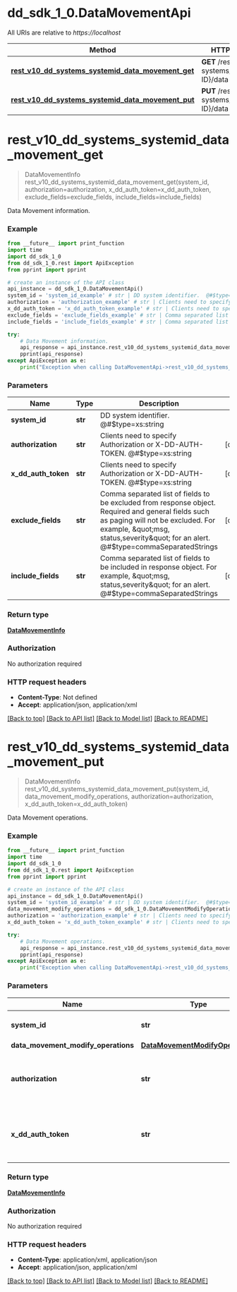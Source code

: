 # dd_sdk_1_0.DataMovementApi

All URIs are relative to *https://localhost*

Method | HTTP request | Description
------------- | ------------- | -------------
[**rest_v10_dd_systems_systemid_data_movement_get**](DataMovementApi.md#rest_v10_dd_systems_systemid_data_movement_get) | **GET** /rest/v1.0/dd-systems/{SYSTEM-ID}/data-movement | Data Movement information.
[**rest_v10_dd_systems_systemid_data_movement_put**](DataMovementApi.md#rest_v10_dd_systems_systemid_data_movement_put) | **PUT** /rest/v1.0/dd-systems/{SYSTEM-ID}/data-movement | Data Movement operations.


# **rest_v10_dd_systems_systemid_data_movement_get**
> DataMovementInfo rest_v10_dd_systems_systemid_data_movement_get(system_id, authorization=authorization, x_dd_auth_token=x_dd_auth_token, exclude_fields=exclude_fields, include_fields=include_fields)

Data Movement information.

### Example
```python
from __future__ import print_function
import time
import dd_sdk_1_0
from dd_sdk_1_0.rest import ApiException
from pprint import pprint

# create an instance of the API class
api_instance = dd_sdk_1_0.DataMovementApi()
system_id = 'system_id_example' # str | DD system identifier.  @#$type=xs:string
authorization = 'authorization_example' # str | Clients need to specify Authorization or X-DD-AUTH-TOKEN.  @#$type=xs:string (optional)
x_dd_auth_token = 'x_dd_auth_token_example' # str | Clients need to specify Authorization or X-DD-AUTH-TOKEN.  @#$type=xs:string (optional)
exclude_fields = 'exclude_fields_example' # str | Comma separated list of fields to be excluded from response object. Required and general fields such as paging will not be excluded. For example, \"msg, status,severity\" for an alert.  @#$type=commaSeparatedStrings (optional)
include_fields = 'include_fields_example' # str | Comma separated list of fields to be included in response object. For example, \"msg, status,severity\" for an alert.  @#$type=commaSeparatedStrings (optional)

try:
    # Data Movement information.
    api_response = api_instance.rest_v10_dd_systems_systemid_data_movement_get(system_id, authorization=authorization, x_dd_auth_token=x_dd_auth_token, exclude_fields=exclude_fields, include_fields=include_fields)
    pprint(api_response)
except ApiException as e:
    print("Exception when calling DataMovementApi->rest_v10_dd_systems_systemid_data_movement_get: %s\n" % e)
```

### Parameters

Name | Type | Description  | Notes
------------- | ------------- | ------------- | -------------
 **system_id** | **str**| DD system identifier.  @#$type&#x3D;xs:string | 
 **authorization** | **str**| Clients need to specify Authorization or X-DD-AUTH-TOKEN.  @#$type&#x3D;xs:string | [optional] 
 **x_dd_auth_token** | **str**| Clients need to specify Authorization or X-DD-AUTH-TOKEN.  @#$type&#x3D;xs:string | [optional] 
 **exclude_fields** | **str**| Comma separated list of fields to be excluded from response object. Required and general fields such as paging will not be excluded. For example, \&quot;msg, status,severity\&quot; for an alert.  @#$type&#x3D;commaSeparatedStrings | [optional] 
 **include_fields** | **str**| Comma separated list of fields to be included in response object. For example, \&quot;msg, status,severity\&quot; for an alert.  @#$type&#x3D;commaSeparatedStrings | [optional] 

### Return type

[**DataMovementInfo**](DataMovementInfo.md)

### Authorization

No authorization required

### HTTP request headers

 - **Content-Type**: Not defined
 - **Accept**: application/json, application/xml

[[Back to top]](#) [[Back to API list]](../README.md#documentation-for-api-endpoints) [[Back to Model list]](../README.md#documentation-for-models) [[Back to README]](../README.md)

# **rest_v10_dd_systems_systemid_data_movement_put**
> DataMovementInfo rest_v10_dd_systems_systemid_data_movement_put(system_id, data_movement_modify_operations, authorization=authorization, x_dd_auth_token=x_dd_auth_token)

Data Movement operations.

### Example
```python
from __future__ import print_function
import time
import dd_sdk_1_0
from dd_sdk_1_0.rest import ApiException
from pprint import pprint

# create an instance of the API class
api_instance = dd_sdk_1_0.DataMovementApi()
system_id = 'system_id_example' # str | DD system identifier.  @#$type=xs:string
data_movement_modify_operations = dd_sdk_1_0.DataMovementModifyOperations() # DataMovementModifyOperations | 
authorization = 'authorization_example' # str | Clients need to specify Authorization or X-DD-AUTH-TOKEN.  @#$type=xs:string (optional)
x_dd_auth_token = 'x_dd_auth_token_example' # str | Clients need to specify Authorization or X-DD-AUTH-TOKEN.  @#$type=xs:string (optional)

try:
    # Data Movement operations.
    api_response = api_instance.rest_v10_dd_systems_systemid_data_movement_put(system_id, data_movement_modify_operations, authorization=authorization, x_dd_auth_token=x_dd_auth_token)
    pprint(api_response)
except ApiException as e:
    print("Exception when calling DataMovementApi->rest_v10_dd_systems_systemid_data_movement_put: %s\n" % e)
```

### Parameters

Name | Type | Description  | Notes
------------- | ------------- | ------------- | -------------
 **system_id** | **str**| DD system identifier.  @#$type&#x3D;xs:string | 
 **data_movement_modify_operations** | [**DataMovementModifyOperations**](DataMovementModifyOperations.md)|  | 
 **authorization** | **str**| Clients need to specify Authorization or X-DD-AUTH-TOKEN.  @#$type&#x3D;xs:string | [optional] 
 **x_dd_auth_token** | **str**| Clients need to specify Authorization or X-DD-AUTH-TOKEN.  @#$type&#x3D;xs:string | [optional] 

### Return type

[**DataMovementInfo**](DataMovementInfo.md)

### Authorization

No authorization required

### HTTP request headers

 - **Content-Type**: application/xml, application/json
 - **Accept**: application/json, application/xml

[[Back to top]](#) [[Back to API list]](../README.md#documentation-for-api-endpoints) [[Back to Model list]](../README.md#documentation-for-models) [[Back to README]](../README.md)

